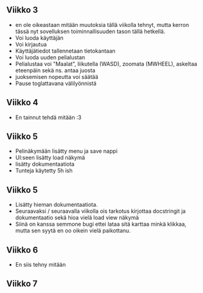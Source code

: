 ## Viikko 3
- en ole oikeastaan mitään muutoksia tällä viikolla tehnyt, mutta kerron tässä nyt sovelluksen toiminnallisuuden tason tällä hetkellä.
- Voi luoda käyttäjän
- Voi kirjautua
- Käyttäjätiedot tallennetaan tietokantaan
- Voi luoda uuden pelialustan
- Pelialustaa voi "Maalat", liikutella (WASD), zoomata (MWHEEL), askeltaa eteenpäin sekä ns. antaa juosta
- juoksemisen nopeutta voi säätää
- Pause toglattavana välilyönnistä
## Viikko 4
- En tainnut tehdä mitään :3

## Viikko 5
- Pelinäkymään lisätty menu ja save nappi
- UI:seen lisätty load näkymä
- lisätty dokumentaatiota
- Tunteja käytetty 5h ish

## Viikko 5
- Lisätty hieman dokumentaatiota.
- Seuraavaksi / seuraavalla viikolla ois tarkotus kirjottaa docstringit ja dokumentaatio sekä hioa vielä load view näkymä
- Siinä on kanssa semmone bugi ettei lataa sitä karttaa minkä klikkaa, mutta sen syytä en oo oikein vielä paikottanu.

## Viikko 6
- En siis tehny mitään

## Viikko 7
